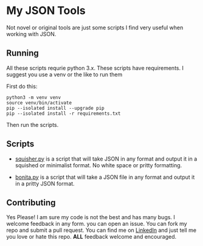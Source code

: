 # My JSON Tools

Not novel or original tools are just some scripts I find very useful when working with JSON.

## Running

All these scripts requrie python 3.x.  These scripts have requirements.
I suggest you use a venv or the like to run them

First do this:

```shell
python3 -m venv venv
source venv/bin/activate
pip --isolated install --upgrade pip
pip --isolated install -r requirements.txt
```

Then run the scripts.

## Scripts

- [squisher.py](squisher.py) is a script that will take JSON in any format and output
it in a squished or minimalist format.  No white space or pritty formatting.

- [bonita.py](bonita.py) is a script that will take a JSON file in any format and output
  it in a pritty JSON format.

## Contributing

Yes Please!  I am sure my code is not the best and has many bugs.  I welcome feedback in any form.
you can open an issue. You can fork my repo and submit a pull request. You can find me
on [LinkedIn](https://www.linkedin.com/in/charles-bitter/) and just tell me you love or hate this repo.
**ALL** feedback welcome and encouraged.
